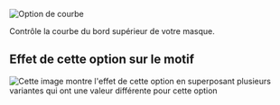 ![Option de courbe](./curve.svg)

Contrôle la courbe du bord supérieur de votre masque.

## Effet de cette option sur le motif

![Cette image montre l'effet de cette option en superposant plusieurs variantes qui ont une valeur différente pour cette option](florence_curve_sample.svg "Effet de cette option sur le motif")
